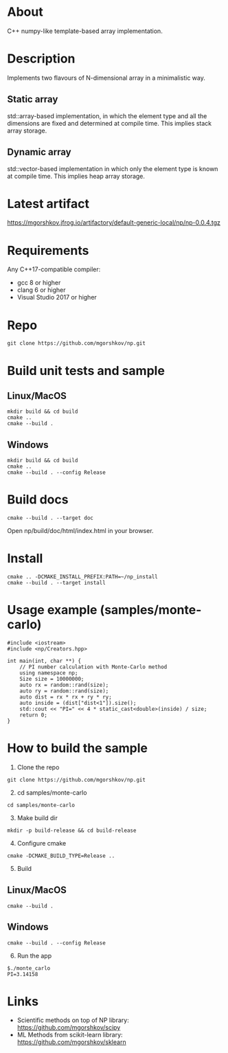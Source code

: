 # About
C++ numpy-like template-based array implementation.

# Description
Implements two flavours of N-dimensional array in a minimalistic way.

## Static array
std::array-based implementation, in which the element type and all the dimensions are fixed and determined at compile time.
This implies stack array storage.

## Dynamic array
std::vector-based implementation in which only the element type is known at compile time.
This implies heap array storage.

# Latest artifact
https://mgorshkov.jfrog.io/artifactory/default-generic-local/np/np-0.0.4.tgz

# Requirements
Any C++17-compatible compiler:
* gcc 8 or higher
* clang 6 or higher
* Visual Studio 2017 or higher

# Repo
```
git clone https://github.com/mgorshkov/np.git
```

# Build unit tests and sample
## Linux/MacOS
```
mkdir build && cd build
cmake ..
cmake --build .
```
## Windows
```
mkdir build && cd build
cmake ..
cmake --build . --config Release
```

# Build docs
```
cmake --build . --target doc
```

Open np/build/doc/html/index.html in your browser.

# Install
```
cmake .. -DCMAKE_INSTALL_PREFIX:PATH=~/np_install
cmake --build . --target install
```

# Usage example (samples/monte-carlo)
```
#include <iostream>
#include <np/Creators.hpp>

int main(int, char **) {
    // PI number calculation with Monte-Carlo method
    using namespace np;
    Size size = 10000000;
    auto rx = random::rand(size);
    auto ry = random::rand(size);
    auto dist = rx * rx + ry * ry;
    auto inside = (dist["dist<1"]).size();
    std::cout << "PI=" << 4 * static_cast<double>(inside) / size;
    return 0;
}
```
# How to build the sample

1. Clone the repo
```
git clone https://github.com/mgorshkov/np.git
```
2. cd samples/monte-carlo
```
cd samples/monte-carlo
```
3. Make build dir
```
mkdir -p build-release && cd build-release
```
4. Configure cmake
```
cmake -DCMAKE_BUILD_TYPE=Release ..
```
5. Build
## Linux/MacOS
```
cmake --build .
```
## Windows
```
cmake --build . --config Release
```
6. Run the app
```
$./monte_carlo
PI=3.14158
```

# Links
* Scientific methods on top of NP library: https://github.com/mgorshkov/scipy
* ML Methods from scikit-learn library: https://github.com/mgorshkov/sklearn